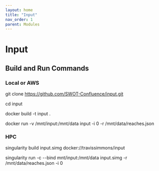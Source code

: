 ```yaml
---
layout: home
title: "Input"
nav_order: 1
parent: Modules
---
```


# Input

## Build and Run Commands

### Local or AWS
git clone https://github.com/SWOT-Confluence/input.git

cd input

docker build -t input .

docker run -v /mnt/input:/mnt/data input -i 0 -r /mnt/data/reaches.json

### HPC
singularity build input.simg docker://travissimmons/input

singularity run -c --bind mnt/input:/mnt/data input.simg -r /mnt/data/reaches.json -i 0 
